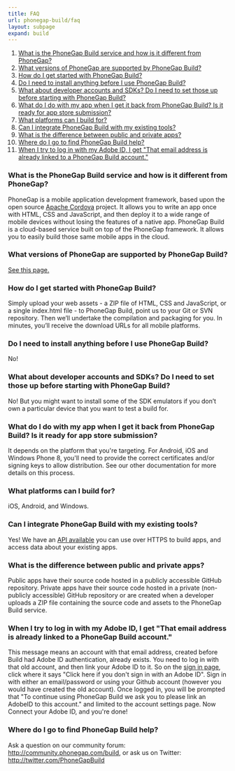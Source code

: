 ```yaml
---
title: FAQ
url: phonegap-build/faq
layout: subpage
expand: build
---
```


1. [What is the PhoneGap Build service and how is it different from PhoneGap?](#what-is-build)
1. [What versions of PhoneGap are supported by PhoneGap Build?](#what-versions)
1. [How do I get started with PhoneGap Build?](#how-start)
1. [Do I need to install anything before I use PhoneGap Build?](#what-to-install)
1. [What about developer accounts and SDKs? Do I need to set those up before starting with PhoneGap Build?](#developer-accounts)
1. [What do I do with my app when I get it back from PhoneGap Build? Is it ready for app store submission?](#submitting)
1. [What platforms can I build for?](#what-platforms)
1. [Can I integrate PhoneGap Build with my existing tools?](#existing-tools)
1. [What is the difference between public and private apps?](#public-private)
1. [Where do I go to find PhoneGap Build help?](#where-help)
1. [When I try to log in with my Adobe ID, I get "That email address is already linked to a PhoneGap Build account."](#already-linked)

### What is the PhoneGap Build service and how is it different from PhoneGap?<a name="what-is-build" class="anchor"></a>

PhoneGap is a mobile application development framework, based upon the open source [Apache Cordova](http://incubator.apache.org/cordova/) project. It allows you to write an app once with HTML, CSS and JavaScript, and then deploy it to a wide range of mobile devices without losing the features of a native app.  PhoneGap Build is a cloud-based service built on top of the PhoneGap framework. It allows you to easily build those same mobile apps in the cloud.

### What versions of PhoneGap are supported by PhoneGap Build?<a name="what-versions" class="anchor"></a>

[See this page.](http://build.phonegap.com/current-support)

### How do I get started with PhoneGap Build?<a name="how-start" class="anchor"></a>

Simply upload your web assets - a ZIP file of HTML, CSS and JavaScript, or a single index.html file - to PhoneGap Build, point us to your Git or SVN repository. Then we’ll undertake the compilation and packaging for you. In minutes, you’ll receive the download URLs for all mobile platforms.

### Do I need to install anything before I use PhoneGap Build?<a name="what-to-install" class="anchor"></a>

No!

### What about developer accounts and SDKs? Do I need to set those up before starting with PhoneGap Build?<a name="developer-accounts" class="anchor"></a>

No! But you might want to install some of the SDK emulators if you don’t own a particular device that you want to test a build for.

### What do I do with my app when I get it back from PhoneGap Build? Is it ready for app store submission?<a name="submitting" class="anchor"></a>

It depends on the platform that you're targeting. For Android, iOS and Windows Phone 8, you'll need to provide the correct certificates and/or signing keys to allow distribution. See our other documentation for more details on this process.

### What platforms can I build for?<a name="what-platforms" class="anchor"></a>

iOS, Android, and Windows.

### Can I integrate PhoneGap Build with my existing tools?<a name="existing-tools" class="anchor"></a>

Yes! We have an [API available](/phonegap-build/developer-api) you can use over HTTPS to build apps, and access data about your existing apps.

### What is the difference between public and private apps?<a name="public-private" class="anchor"></a>

Public apps have their source code hosted in a publicly accessible GitHub repository.
Private apps have their source code hosted in a private (non-publicly accessible) GitHub repository or are created when a developer uploads a ZIP file containing the source code and assets to the PhoneGap Build service.

### When I try to log in with my Adobe ID, I get "That email address is already linked to a PhoneGap Build account."<a name="where-help" class="anchor"></a>

This message means an account with that email address, created before Build had Adobe ID authentication, already exists. You need to log in with that old account, and then link your Adobe ID to it. So on the [sign in page](https://buildstage.phonegap.com/people/sign_in), click where it says "Click here if you don't sign in with an Adobe ID". Sign in with either an email/password or using your Github account (however you would have created the old account). Once logged in, you will be prompted that "To continue using PhoneGap Build we ask you to please link an AdobeID to this account." and limited to the account settings page. Now Connect your Adobe ID, and you're done!

### Where do I go to find PhoneGap Build help?<a name="already-linked" class="anchor"></a>

Ask a question on our community forum: <http://community.phonegap.com/build>, or ask us on Twitter: <http://twitter.com/PhoneGapBuild>
